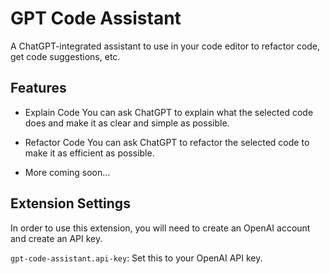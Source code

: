 # GPT Code Assistant
A ChatGPT-integrated assistant to use in your code editor to refactor code, get code suggestions, etc.

## Features

* Explain Code
You can ask ChatGPT to explain what the selected code does and make it as clear and simple as possible.

* Refactor Code
You can ask ChatGPT to refactor the selected code to make it as efficient as possible.

* More coming soon...

## Extension Settings

In order to use this extension, you will need to create an OpenAI account and create an API key.

`gpt-code-assistant.api-key`: Set this to your OpenAI API key.